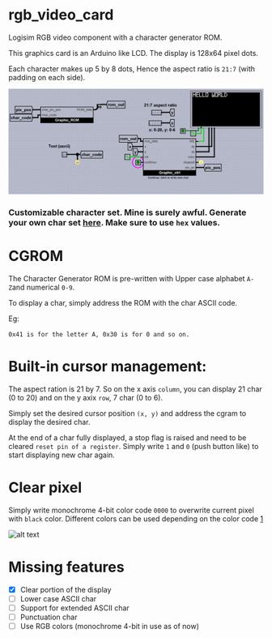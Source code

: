 # rgb_video_card
Logisim RGB video component with a character generator ROM. 

This graphics card is an Arduino like LCD.
The display is 128x64 pixel dots. 

Each character makes up 5 by 8 dots, Hence the aspect ratio is ```21:7``` (with padding on each side).

![alt_text](./Img.jpg)

### Customizable character set. Mine is surely awful. Generate your own char set [here](https://maxpromer.github.io/LCD-Character-Creator/). Make sure to use ```hex``` values.


# CGROM
The Character Generator ROM is pre-written with Upper case alphabet ```A-Z```and numerical ```0-9```.

To display a char, simply address the ROM with the char ASCII code. 

Eg:
```
0x41 is for the letter A, 0x30 is for 0 and so on.
```

# Built-in cursor management: 
The aspect ration is 21 by 7. So on the x axis ```column```, you can display 21 char (0 to 20) and on the y axix ```row```, 7 char (0 to 6).

Simply set the desired cursor position ```(x, y)``` and address the cgram to display the desired char.

At the end of a char fully displayed, a stop flag is raised and need to be cleared ```reset pin of a register```. Simply write ```1``` and ```0``` (push button like) to start
displaying new char again.

# Clear pixel
Simply write monochrome 4-bit color code ```0000``` to overwrite current pixel with ```black``` color. Different colors can be used depending on the color code [1](https://en.wikipedia.org/wiki/List_of_monochrome_and_RGB_color_formats)

![alt text](./Img2.jpg)

# Missing features
- [x] Clear portion of the display
- [ ] Lower case ASCII char
- [ ] Support for extended ASCII char
- [ ] Punctuation char
- [ ] Use RGB colors (monochrome 4-bit in use as of now)
